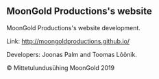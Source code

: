 ## MoonGold Productions's website

MoonGold Productions's website development.

Link: http://moongoldproductions.github.io/

Developers: Joonas Palm and Toomas Lõõnik.

© Mittetulundusühing MoonGold 2019

